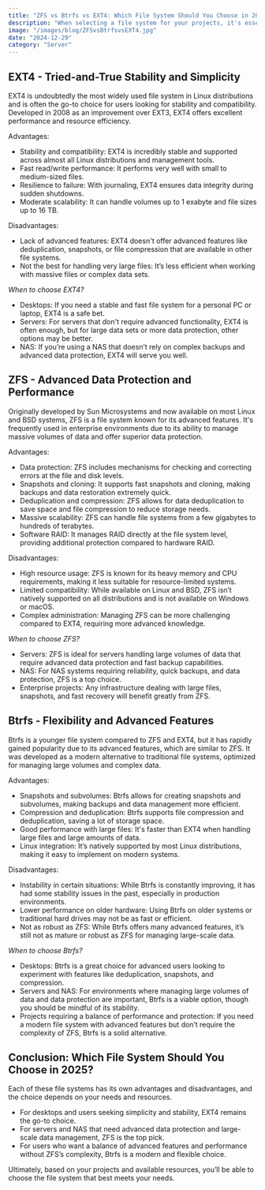 ```yaml
---
title: "ZFS vs Btrfs vs EXT4: Which File System Should You Choose in 2025?"
description: "When selecting a file system for your projects, it's essential to understand the pros and cons of each option based on the specific context in which you'll be using it. In 2025, ZFS, Btrfs, and EXT4 are three of the most popular choices, each with features that make them suitable for different environments, from desktops and servers to NAS (Network-Attached Storage). In this article, we'll break down each file system, comparing them in terms of characteristics, performance, and compatibility."
image: "/images/blog/ZFSvsBtrfsvsEXT4.jpg"
date: "2024-12-29"
category: "Server"
---
```



## EXT4 - Tried-and-True Stability and Simplicity

EXT4 is undoubtedly the most widely used file system in Linux distributions and is often the go-to choice for users looking for stability and compatibility. Developed in 2008 as an improvement over EXT3, EXT4 offers excellent performance and resource efficiency.

Advantages:
   - Stability and compatibility: EXT4 is incredibly stable and supported across almost all Linux distributions and management tools.
   - Fast read/write performance: It performs very well with small to medium-sized files.
   - Resilience to failure: With journaling, EXT4 ensures data integrity during sudden shutdowns.
   - Moderate scalability: It can handle volumes up to 1 exabyte and file sizes up to 16 TB.

Disadvantages:
   - Lack of advanced features: EXT4 doesn't offer advanced features like deduplication, snapshots, or file compression that are available in other file systems.
   - Not the best for handling very large files: It’s less efficient when working with massive files or complex data sets.

<em>When to choose EXT4?</em>

   - Desktops: If you need a stable and fast file system for a personal PC or laptop, EXT4 is a safe bet.
   - Servers: For servers that don't require advanced functionality, EXT4 is often enough, but for large data sets or more data protection, other options may be better.
   - NAS: If you’re using a NAS that doesn’t rely on complex backups and advanced data protection, EXT4 will serve you well.


## ZFS - Advanced Data Protection and Performance

Originally developed by Sun Microsystems and now available on most Linux and BSD systems, ZFS is a file system known for its advanced features. It's frequently used in enterprise environments due to its ability to manage massive volumes of data and offer superior data protection.

Advantages:
   - Data protection: ZFS includes mechanisms for checking and correcting errors at the file and disk levels.
   - Snapshots and cloning: It supports fast snapshots and cloning, making backups and data restoration extremely quick.
   - Deduplication and compression: ZFS allows for data deduplication to save space and file compression to reduce storage needs.
   - Massive scalability: ZFS can handle file systems from a few gigabytes to hundreds of terabytes.
   - Software RAID: It manages RAID directly at the file system level, providing additional protection compared to hardware RAID.

Disadvantages:
   - High resource usage: ZFS is known for its heavy memory and CPU requirements, making it less suitable for resource-limited systems.
   - Limited compatibility: While available on Linux and BSD, ZFS isn’t natively supported on all distributions and is not available on Windows or macOS.
   - Complex administration: Managing ZFS can be more challenging compared to EXT4, requiring more advanced knowledge.

<em>When to choose ZFS?</em>

   - Servers: ZFS is ideal for servers handling large volumes of data that require advanced data protection and fast backup capabilities.
   - NAS: For NAS systems requiring reliability, quick backups, and data protection, ZFS is a top choice.
   - Enterprise projects: Any infrastructure dealing with large files, snapshots, and fast recovery will benefit greatly from ZFS.



## Btrfs - Flexibility and Advanced Features

Btrfs is a younger file system compared to ZFS and EXT4, but it has rapidly gained popularity due to its advanced features, which are similar to ZFS. It was developed as a modern alternative to traditional file systems, optimized for managing large volumes and complex data.

Advantages:
   - Snapshots and subvolumes: Btrfs allows for creating snapshots and subvolumes, making backups and data management more efficient.
   - Compression and deduplication: Btrfs supports file compression and deduplication, saving a lot of storage space.
   - Good performance with large files: It's faster than EXT4 when handling large files and large amounts of data.
   - Linux integration: It’s natively supported by most Linux distributions, making it easy to implement on modern systems.

Disadvantages:
   - Instability in certain situations: While Btrfs is constantly improving, it has had some stability issues in the past, especially in production environments.
   - Lower performance on older hardware: Using Btrfs on older systems or traditional hard drives may not be as fast or efficient.
   - Not as robust as ZFS: While Btrfs offers many advanced features, it’s still not as mature or robust as ZFS for managing large-scale data.

<em>When to choose Btrfs?</em>

   - Desktops: Btrfs is a great choice for advanced users looking to experiment with features like deduplication, snapshots, and compression.
   - Servers and NAS: For environments where managing large volumes of data and data protection are important, Btrfs is a viable option, though you should be mindful of its stability.
   - Projects requiring a balance of performance and protection: If you need a modern file system with advanced features but don’t require the complexity of ZFS, Btrfs is a solid alternative.


## Conclusion: Which File System Should You Choose in 2025?
Each of these file systems has its own advantages and disadvantages, and the choice depends on your needs and resources.

   - For desktops and users seeking simplicity and stability, EXT4 remains the go-to choice.
   - For servers and NAS that need advanced data protection and large-scale data management, ZFS is the top pick.
   - For users who want a balance of advanced features and performance without ZFS’s complexity, Btrfs is a modern and flexible choice.

Ultimately, based on your projects and available resources, you’ll be able to choose the file system that best meets your needs.
